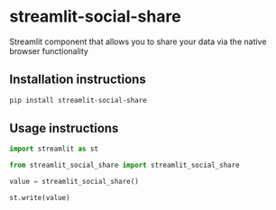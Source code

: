 # streamlit-social-share

Streamlit component that allows you to share your data via the native browser functionality

## Installation instructions 

```sh
pip install streamlit-social-share
```

## Usage instructions

```python
import streamlit as st

from streamlit_social_share import streamlit_social_share

value = streamlit_social_share()

st.write(value)
